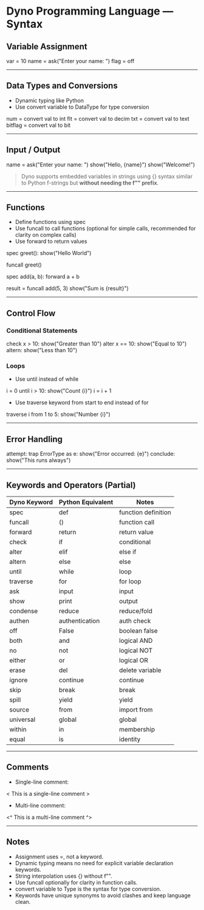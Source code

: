 # Dyno Programming Language — Syntax

## Variable Assignment


var = 10
name = ask("Enter your name: ")
flag = off    <false boolean value>


---

## Data Types and Conversions

- Dynamic typing like Python
- Use convert variable to DataType for type conversion


num = convert val to int
flt = convert val to decim
txt = convert val to text
bitflag = convert val to bit


---

## Input / Output


name = ask("Enter your name: ")
show("Hello, {name}")
show("Welcome!")   <works without variables too>


> Dyno supports embedded variables in strings using {} syntax similar to Python f-strings but **without needing the f"" prefix**.

---

## Functions

- Define functions using spec
- Use funcall to call functions (optional for simple calls, recommended for clarity on complex calls)
- Use forward to return values


spec greet():
    show("Hello World")

funcall greet()

spec add(a, b):
    forward a + b

result = funcall add(5, 3)
show("Sum is {result}")


---

## Control Flow

### Conditional Statements


check x > 10:
    show("Greater than 10")
alter x == 10:
    show("Equal to 10")
altern:
    show("Less than 10")


### Loops

- Use until instead of while


i = 0
until i > 10:
    show("Count {i}")
    i = i + 1


- Use traverse keyword from start to end instead of for


traverse i from 1 to 5:
    show("Number {i}")


---

## Error Handling


attempt:
    <risky code here>
trap ErrorType as e:
    show("Error occurred: {e}")
conclude:
    show("This runs always")


---

## Keywords and Operators (Partial)

| Dyno Keyword | Python Equivalent | Notes                             |
|--------------|-------------------|----------------------------------|
| spec         | def               | function definition              |
| funcall      | ()                | function call                   |
| forward      | return            | return value                    |
| check        | if                | conditional                    |
| alter        | elif              | else if                       |
| altern       | else              | else                         |
| until        | while             | loop                         |
| traverse     | for               | for loop                    |
| ask          | input             | input                        |
| show         | print             | output                       |
| condense     | reduce            | reduce/fold                 |
| authen       | authentication    | auth check                 |
| off          | False             | boolean false                 |
| both         | and               | logical AND                   |
| no           | not               | logical NOT                   |
| either       | or                | logical OR                    |
| erase        | del               | delete variable              |
| ignore       | continue          | continue                    |
| skip         | break             | break                      |
| spill        | yield             | yield                      |
| source       | from              | import from                |
| universal    | global            | global                    |
| within       | in                | membership                |
| equal        | is                | identity                  |

---

## Comments

- Single-line comment:


< This is a single-line comment >


- Multi-line comment:


<^
This is
a multi-line comment
^>


---

## Notes

- Assignment uses =, not a keyword.
- Dynamic typing means no need for explicit variable declaration keywords.
- String interpolation uses {} without f"".
- Use funcall optionally for clarity in function calls.
- convert variable to Type is the syntax for type conversion.
- Keywords have unique synonyms to avoid clashes and keep language clean.